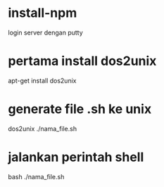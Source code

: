 # install-npm

login server dengan putty

# pertama install dos2unix

apt-get install dos2unix

# generate file .sh ke unix

dos2unix ./nama_file.sh

# jalankan perintah shell

bash ./nama_file.sh

